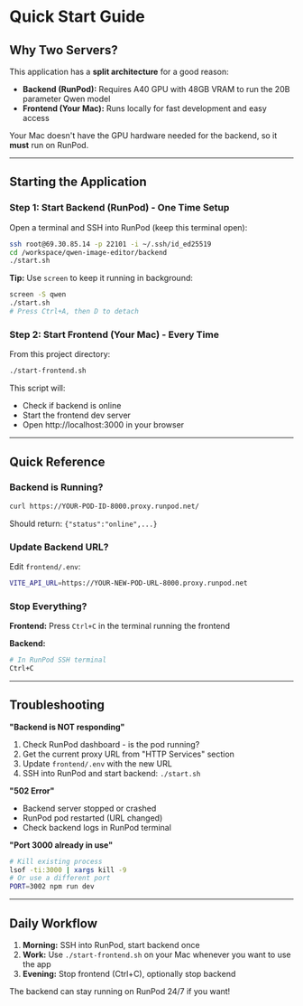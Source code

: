 # Quick Start Guide

## Why Two Servers?

This application has a **split architecture** for a good reason:

- **Backend (RunPod):** Requires A40 GPU with 48GB VRAM to run the 20B parameter Qwen model
- **Frontend (Your Mac):** Runs locally for fast development and easy access

Your Mac doesn't have the GPU hardware needed for the backend, so it **must** run on RunPod.

---

## Starting the Application

### Step 1: Start Backend (RunPod) - One Time Setup

Open a terminal and SSH into RunPod (keep this terminal open):

```bash
ssh root@69.30.85.14 -p 22101 -i ~/.ssh/id_ed25519
cd /workspace/qwen-image-editor/backend
./start.sh
```

**Tip:** Use `screen` to keep it running in background:
```bash
screen -S qwen
./start.sh
# Press Ctrl+A, then D to detach
```

### Step 2: Start Frontend (Your Mac) - Every Time

From this project directory:

```bash
./start-frontend.sh
```

This script will:
- Check if backend is online
- Start the frontend dev server
- Open http://localhost:3000 in your browser

---

## Quick Reference

### Backend is Running?
```bash
curl https://YOUR-POD-ID-8000.proxy.runpod.net/
```

Should return: `{"status":"online",...}`

### Update Backend URL?

Edit `frontend/.env`:
```bash
VITE_API_URL=https://YOUR-NEW-POD-URL-8000.proxy.runpod.net
```

### Stop Everything?

**Frontend:** Press `Ctrl+C` in the terminal running the frontend

**Backend:**
```bash
# In RunPod SSH terminal
Ctrl+C
```

---

## Troubleshooting

**"Backend is NOT responding"**
1. Check RunPod dashboard - is the pod running?
2. Get the current proxy URL from "HTTP Services" section
3. Update `frontend/.env` with the new URL
4. SSH into RunPod and start backend: `./start.sh`

**"502 Error"**
- Backend server stopped or crashed
- RunPod pod restarted (URL changed)
- Check backend logs in RunPod terminal

**"Port 3000 already in use"**
```bash
# Kill existing process
lsof -ti:3000 | xargs kill -9
# Or use a different port
PORT=3002 npm run dev
```

---

## Daily Workflow

1. **Morning:** SSH into RunPod, start backend once
2. **Work:** Use `./start-frontend.sh` on your Mac whenever you want to use the app
3. **Evening:** Stop frontend (Ctrl+C), optionally stop backend

The backend can stay running on RunPod 24/7 if you want!
